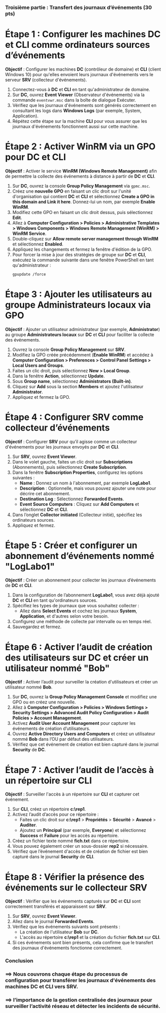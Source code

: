 
### Troisième partie : Transfert des journaux d’événements (30 pts)

# Étape 1 : Configurer les machines DC et CLI comme ordinateurs sources d’événements

**Objectif** : Configurer les machines **DC** (contrôleur de domaine) et **CLI** (client Windows 10) pour qu'elles envoient leurs journaux d'événements vers le serveur **SRV** (collecteur d'événements).

1. Connectez-vous à **DC** et **CLI** en tant qu'administrateur de domaine.
2. Sur **DC**, ouvrez **Event Viewer** (Observateur d'événements) via la commande `eventvwr.msc` dans la boîte de dialogue Exécuter.
3. Vérifiez que les journaux d'événements sont générés correctement en consultant les logs dans **Windows Logs** (par exemple, System, Application).
4. Répétez cette étape sur la machine **CLI** pour vous assurer que les journaux d'événements fonctionnent aussi sur cette machine.

# Étape 2 : Activer WinRM via un GPO pour DC et CLI

**Objectif** : Activer le service **WinRM (Windows Remote Management)** afin de permettre la collecte des événements à distance à partir de **DC** et **CLI**.

1. Sur **DC**, ouvrez la console **Group Policy Management** via `gpmc.msc`.
2. Créez une **nouvelle GPO** en faisant un clic droit sur l'unité d'organisation qui contient **DC** et **CLI** et sélectionnez **Create a GPO in this domain and Link it here**. Donnez-lui un nom, par exemple **Enable WinRM**.
3. Modifiez cette GPO en faisant un clic droit dessus, puis sélectionnez **Edit**.
4. Allez à **Computer Configuration > Policies > Administrative Templates > Windows Components > Windows Remote Management (WinRM) > WinRM Service**.
5. Double-cliquez sur **Allow remote server management through WinRM** et sélectionnez **Enabled**.
6. Appliquez les changements et fermez la fenêtre d'édition de la GPO.
7. Pour forcer la mise à jour des stratégies de groupe sur **DC** et **CLI**, exécutez la commande suivante dans une fenêtre PowerShell en tant qu'administrateur :
   ```bash
   gpupdate /force
   ```

# Étape 3 : Ajouter les utilisateurs au groupe Administrateurs locaux via GPO

**Objectif** : Ajouter un utilisateur administrateur (par exemple, **Administrator**) au groupe **Administrateurs locaux** sur **DC** et **CLI** pour faciliter la collecte des événements.

1. Ouvrez la console **Group Policy Management** sur **SRV**.
2. Modifiez la GPO créée précédemment (**Enable WinRM**) et accédez à **Computer Configuration > Preferences > Control Panel Settings > Local Users and Groups**.
3. Faites un clic droit, puis sélectionnez **New > Local Group**.
4. Dans la fenêtre **Action**, sélectionnez **Update**. 
5. Sous **Group name**, sélectionnez **Administrators (Built-in)**.
6. Cliquez sur **Add** sous la section **Members** et ajoutez l'utilisateur **Administrator**.
7. Appliquez et fermez la GPO.

# Étape 4 : Configurer SRV comme collecteur d’événements

**Objectif** : Configurer **SRV** pour qu’il agisse comme un collecteur d'événements pour les journaux envoyés par **DC** et **CLI**.

1. Sur **SRV**, ouvrez **Event Viewer**.
2. Dans le volet gauche, faites un clic droit sur **Subscriptions** (Abonnements), puis sélectionnez **Create Subscription**.
3. Dans la fenêtre **Subscription Properties**, configurez les options suivantes :
   - **Name** : Donnez un nom à l'abonnement, par exemple **LogLabo1**.
   - **Description** : Optionnelle, mais vous pouvez ajouter une note pour décrire cet abonnement.
   - **Destination Log** : Sélectionnez **Forwarded Events**.
   - **Event Source Computers** : Cliquez sur **Add Computers** et sélectionnez **DC** et **CLI**.
4. Dans l’onglet **Collector initiated** (Collecteur initié), spécifiez les ordinateurs sources.
5. Appliquez et fermez.

# Étape 5 : Créer et configurer un abonnement d’événements nommé "LogLabo1"

**Objectif** : Créer un abonnement pour collecter les journaux d’événements de **DC** et **CLI**.

1. Dans la configuration de l’abonnement **LogLabo1**, vous avez déjà ajouté **DC** et **CLI** en tant qu'ordinateurs sources.
2. Spécifiez les types de journaux que vous souhaitez collecter :
   - Allez dans **Select Events** et cochez les journaux **System**, **Application**, et d'autres selon votre besoin.
3. Configurez une méthode de collecte par intervalle ou en temps réel.
4. Sauvegardez et fermez.

# Étape 6 : Activer l’audit de création des utilisateurs sur DC et créer un utilisateur nommé "Bob"

**Objectif** : Activer l’audit pour surveiller la création d'utilisateurs et créer un utilisateur nommé **Bob**.

1. Sur **DC**, ouvrez la **Group Policy Management Console** et modifiez une GPO ou en créez une nouvelle.
2. Allez à **Computer Configuration > Policies > Windows Settings > Security Settings > Advanced Audit Policy Configuration > Audit Policies > Account Management**.
3. Activez **Audit User Account Management** pour capturer les événements de création d’utilisateurs.
4. Ouvrez **Active Directory Users and Computers** et créez un utilisateur nommé **Bob** dans l’OU par défaut des utilisateurs.
5. Vérifiez que cet événement de création est bien capturé dans le journal **Security** de **DC**.

# Étape 7 : Activer l’audit de l’accès à un répertoire sur CLI

**Objectif** : Surveiller l'accès à un répertoire sur **CLI** et capturer cet événement.

1. Sur **CLI**, créez un répertoire **c:\rep1**.
2. Activez l’audit d’accès pour ce répertoire :
   - Faites un clic droit sur **c:\rep1** > **Propriétés** > **Sécurité** > **Avancé** > **Auditer**.
   - Ajoutez un **Principal** (par exemple, **Everyone**) et sélectionnez **Success** et **Failure** pour les accès au répertoire.
3. Créez un fichier texte nommé **fich.txt** dans ce répertoire.
4. Vous pouvez également créer un sous-dossier **rep2** si nécessaire.
5. Vérifiez que l’événement d'accès et de création de fichier est bien capturé dans le journal **Security** de **CLI**.

# Étape 8 : Vérifier la présence des événements sur le collecteur SRV

**Objectif** : Vérifier que les événements capturés sur **DC** et **CLI** sont correctement transférés et apparaissent sur **SRV**.

1. Sur **SRV**, ouvrez **Event Viewer**.
2. Allez dans le journal **Forwarded Events**.
3. Vérifiez que les événements suivants sont présents :
   - La création de l'utilisateur **Bob** sur **DC**.
   - L'accès au répertoire **c:\rep1** et la création du fichier **fich.txt** sur **CLI**.
4. Si ces événements sont bien présents, cela confirme que le transfert des journaux d'événements fonctionne correctement.

### Conclusion

### ==> Nous couvrons chaque étape du processus de configuration pour transférer les journaux d'événements des machines **DC** et **CLI** vers **SRV**. 
### ==>  l’importance de la gestion centralisée des journaux pour surveiller l’activité réseau et détecter les incidents de sécurité.

